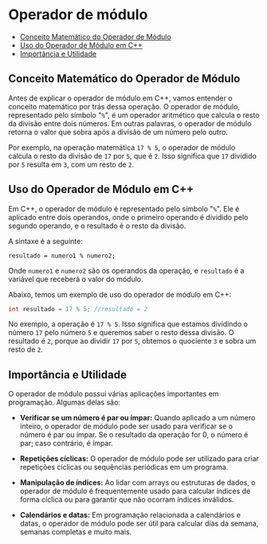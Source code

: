 # Operador de módulo

<!-- toc -->
- [Conceito Matemático do Operador de Módulo](#conceito-matemático-do-operador-de-módulo)
- [Uso do Operador de Módulo em C++](#uso-do-operador-de-módulo-em-c)
- [Importância e Utilidade](#importância-e-utilidade)
<!-- toc -->

## Conceito Matemático do Operador de Módulo

Antes de explicar o operador de módulo em C++, vamos entender o conceito matemático por trás dessa operação. O operador de módulo, representado pelo símbolo "`%`", é um operador aritmético que calcula o resto da divisão entre dois números. Em outras palavras, o operador de módulo retorna o valor que sobra após a divisão de um número pelo outro.

Por exemplo, na operação matemática `17 % 5`, o operador de módulo calcula o resto da divisão de `17` por `5`, que é `2`. Isso significa que `17` dividido por `5` resulta em `3`, com um resto de `2`.

## Uso do Operador de Módulo em C++

Em C++, o operador de módulo é representado pelo símbolo "`%`". Ele é aplicado entre dois operandos, onde o primeiro operando é dividido pelo segundo operando, e o resultado é o resto da divisão.

A sintaxe é a seguinte:

```algorithm
resultado = numero1 % numero2;
```

Onde `numero1` e `numero2` são os operandos da operação, e `resultado` é a variável que receberá o valor do módulo.

Abaixo, temos um exemplo de uso do operador de módulo em C++:

```cpp
int resultado = 17 % 5; //resultado = 2
```

No exemplo, a operação é `17 % 5`. Isso significa que estamos dividindo o número `17` pelo número `5` e queremos saber o resto dessa divisão. O resultado é `2`, porque ao dividir `17` por `5`, obtemos o quociente `3` e sobra um resto de `2`.

## Importância e Utilidade

O operador de módulo possui várias aplicações importantes em programação. Algumas delas são:

- **Verificar se um número é par ou ímpar:** Quando aplicado a um número inteiro, o operador de módulo pode ser usado para verificar se o número é par ou ímpar. Se o resultado da operação for 0, o número é par; caso contrário, é ímpar.

- **Repetições cíclicas:** O operador de módulo pode ser utilizado para criar repetições cíclicas ou sequências periódicas em um programa.

- **Manipulação de índices:** Ao lidar com arrays ou estruturas de dados, o operador de módulo é frequentemente usado para calcular índices de forma cíclica ou para garantir que não ocorram índices inválidos.

- **Calendários e datas:** Em programação relacionada a calendários e datas, o operador de módulo pode ser útil para calcular dias da semana, semanas completas e muito mais.
